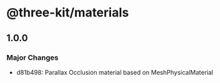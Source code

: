 # @three-kit/materials

## 1.0.0

### Major Changes

- d81b498: Parallax Occlusion material based on MeshPhysicalMaterial
